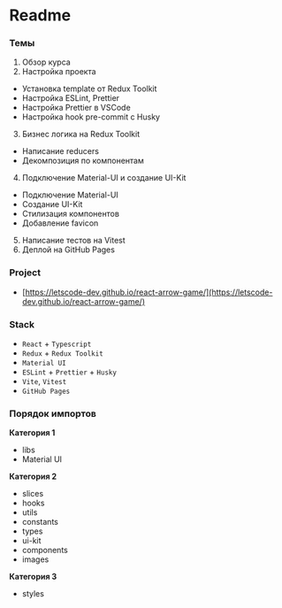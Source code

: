 # Readme

### Темы

1. Обзор курса
2. Настройка проекта

- Установка template от Redux Toolkit
- Настройка ESLint, Prettier
- Настройка Prettier в VSCode
- Настройка hook pre-commit с Husky

3. Бизнес логика на Redux Toolkit

- Написание reducers
- Декомпозиция по компонентам

4. Подключение Material-UI и создание UI-Kit

- Подключение Material-UI
- Создание UI-Kit
- Стилизация компонентов
- Добавление favicon

5. Написание тестов на Vitest
6. Деплой на GitHub Pages

### Project

- [https://letscode-dev.github.io/react-arrow-game/](https://letscode-dev.github.io/react-arrow-game/)

### Stack

- `React` + `Typescript`
- `Redux` + `Redux Toolkit`
- `Material UI`
- `ESLint` + `Prettier` + `Husky`
- `Vite`, `Vitest`
- `GitHub Pages`

### Порядок импортов

**Категория 1**

- libs
- Material UI

**Категория 2**

- slices
- hooks
- utils
- constants
- types
- ui-kit
- components
- images

**Категория 3**

- styles
